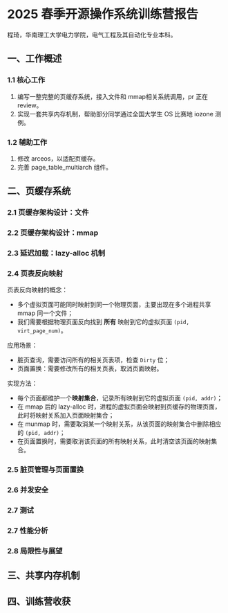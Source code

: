 # 2025 春季开源操作系统训练营报告

程琦，华南理工大学电力学院，电气工程及其自动化专业本科。

## 一、工作概述

### 1.1 核心工作

1. 编写一整完整的页缓存系统，接入文件和 mmap相关系统调用，pr 正在 review。
2. 实现一套共享内存机制，帮助部分同学通过全国大学生 OS 比赛地 iozone 测例。

### 1.2 辅助工作

1. 修改 arceos，以适配页缓存。
2. 完善 page_table_multiarch 组件。

## 二、页缓存系统

### 2.1 页缓存架构设计：文件

### 2.2 页缓存架构设计：mmap

### 2.3 延迟加载：lazy-alloc 机制

### 2.4 页表反向映射

页表反向映射的概念：
- 多个虚拟页面可能同时映射到同一个物理页面，主要出现在多个进程共享 mmap 同一个文件；
- 我们需要根据物理页面反向找到 **所有** 映射到它的虚拟页面 `(pid, virt_page_num)`。

应用场景：
- 脏页查询，需要访问所有的相关页表项，检查 `Dirty` 位；
-  页面置换：需要修改所有的相关页表，取消页面映射。

实现方法：
-  每个页面都维护一个**映射集合**，记录所有映射到它的虚拟页面 `(pid, addr)`；
- 在 mmap 后的 lazy-alloc 时，进程的虚拟页面会映射到页缓存的物理页面，此时将映射关系加入页面映射集合；
- 在 munmap 时，需要取消某一个映射关系，从该页面的映射集合中删除相应的 `(pid, addr)`；
- 在页面置换时，需要取消该页面的所有映射关系，此时清空该页面的映射集合。

### 2.5 脏页管理与页面置换

### 2.6 并发安全

### 2.7 测试

### 2.7 性能分析

### 2.8 局限性与展望

## 三、共享内存机制

## 四、训练营收获